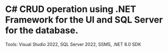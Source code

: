# C# CRUD operation using .NET Framework for the UI and SQL Server for the database.

Tools: Visual Studio 2022, SQL Server 2022, SSMS, .NET 8.0 SDK
